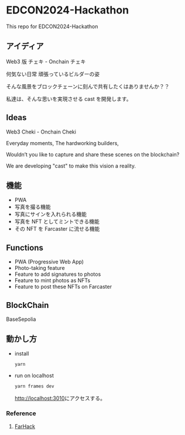 # EDCON2024-Hackathon

This repo for EDCON2024-Hackathon

## アイディア

Web3 版 チェキ - Onchain チェキ

何気ない日常
頑張っているビルダーの姿

そんな風景をブロックチェーンに刻んで共有したくはありませんか？？

私達は、そんな思いを実現させる cast を開発します。

## Ideas

Web3 Cheki - Onchain Cheki

Everyday moments,
The hardworking builders,

Wouldn’t you like to capture and share these scenes on the blockchain?

We are developing "cast" to make this vision a reality.

## 機能

- PWA
- 写真を撮る機能
- 写真にサインを入れられる機能
- 写真を NFT としてミントできる機能
- その NFT を Farcaster に流せる機能

## Functions

- PWA (Progressive Web App)
- Photo-taking feature
- Feature to add signatures to photos
- Feature to mint photos as NFTs
- Feature to post these NFTs on Farcaster

## BlockChain

BaseSepolia

## 動かし方

- install

  ```bash
  yarn
  ```

- run on localhost

  ```bash
  yarn frames dev
  ```

  [http://localhost:3010](http://localhost:3010)にアクセスする。

### Reference

1. [FarHack](https://farhack.xyz/hackathons/edcon-2024)
